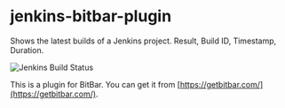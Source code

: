 # jenkins-bitbar-plugin
Shows the latest builds of a Jenkins project. Result, Build ID, Timestamp, Duration.

![Jenkins Build Status](https://raw.githubusercontent.com/tonymai/jenkins-bitbar-plugin/master/screenshot.png)

This is a plugin for BitBar. You can get it from [https://getbitbar.com/](https://getbitbar.com/).
